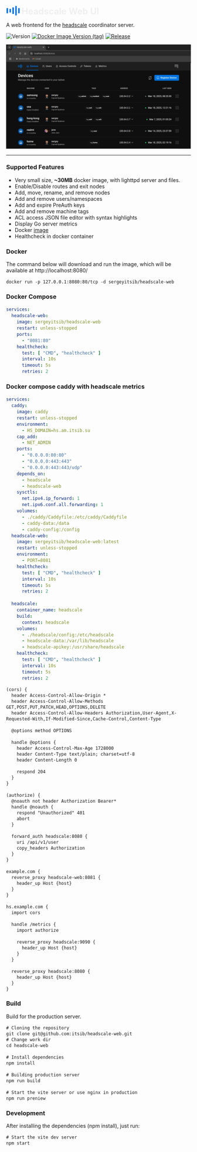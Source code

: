 <p align="left" style="position: relative">
 <img src="public/logo.svg" width="38" height="28" style="position: relative; top: 4px;">
 <span style="color: #eee; font-size: 24px; font-weight: 600; ">Headscale Web UI</span>
</p>

A web frontend for the [headscale](https://github.com/juanfont/headscale) coordinator server.

![Version](https://img.shields.io/badge/version-0.9.5-blue.svg?cacheSeconds=2592000&label=Version)
[![Docker Image Version (tag)](https://img.shields.io/docker/v/sergeyitsib/headscale-web/latest?style=flat&logo=docker&logoColor=%23ffffff&label=Image)](https://hub.docker.com/r/sergeyitsib/headscale-web)
[![Release](https://github.com/itsib/headscale-web/actions/workflows/main.yaml/badge.svg)](https://github.com/itsib/headscale-web/actions/workflows/main.yaml)


![Screenshot Home Page](public/screenshots/devices-1280x720.webp)

---

### Supported Features

-  Very small size, **~30MB** docker image, with lighttpd server and files.
-  Enable/Disable routes and exit nodes
-  Add, move, rename, and remove nodes
-  Add and remove users/namespaces
-  Add and expire PreAuth keys
-  Add and remove machine tags
-  ACL access JSON file editor with syntax highlights
-  Display Go server metrics
-  Docker [image](https://hub.docker.com/r/sergeyitsib/headscale-web)
-  Healthcheck in docker container

### Docker

The command below will download and run the image, which will be available at http://localhost:8080/

```shell
docker run -p 127.0.0.1:8080:80/tcp -d sergeyitsib/headscale-web
```

### Docker Compose

```yaml
services:
  headscale-web:
    image: sergeyitsib/headscale-web
    restart: unless-stopped
    ports:
      - "8081:80"
    healthcheck:
      test: [ "CMD", "healthcheck" ]
      interval: 10s
      timeout: 5s
      retries: 2
```

### Docker compose caddy with headscale metrics
```yaml
services:
  caddy:
    image: caddy
    restart: unless-stopped
    environment:
      - HS_DOMAIN=hs.am.itsib.su
    cap_add:
      - NET_ADMIN
    ports:
      - "0.0.0.0:80:80"
      - "0.0.0.0:443:443"
      - "0.0.0.0:443:443/udp"
    depends_on:
      - headscale
      - headscale-web
    sysctls:
      net.ipv4.ip_forward: 1
      net.ipv6.conf.all.forwarding: 1
    volumes:
      - ./caddy/Caddyfile:/etc/caddy/Caddyfile
      - caddy-data:/data
      - caddy-config:/config
  headscale-web:
    image: sergeyitsib/headscale-web:latest
    restart: unless-stopped
    environment:
      - PORT=8081
    healthcheck:
      test: [ "CMD", "healthcheck" ]
      interval: 10s
      timeout: 5s
      retries: 2

  headscale:
    container_name: headscale
    build:
      context: headscale
    volumes:
      - ./headscale/config:/etc/headscale
      - headscale-data:/var/lib/headscale
      - headscale-apikey:/usr/share/headscale
    healthcheck:
      test: [ "CMD", "healthcheck" ]
      interval: 10s
      timeout: 5s
      retries: 2
```

```Caddyfile
(cors) {
  header Access-Control-Allow-Origin *
  header Access-Control-Allow-Methods GET,POST,PUT,PATCH,HEAD,OPTIONS,DELETE
  header Access-Control-Allow-Headers Authorization,User-Agent,X-Requested-With,If-Modified-Since,Cache-Control,Content-Type

  @options method OPTIONS

  handle @options {
    header Access-Control-Max-Age 1728000
    header Content-Type text/plain; charset=utf-8
    header Content-Length 0

    respond 204
  }
}

(authorize) {
  @noauth not header Authorization Bearer*
  handle @noauth {
    respond "Unauthorized" 401
    abort
  }

  forward_auth headscale:8080 {
    uri /api/v1/user
    copy_headers Authorization
  }
}

example.com {
  reverse_proxy headscale-web:8081 {
    header_up Host {host}
  }
}

hs.example.com {
  import cors

  handle /metrics {
    import authorize

    reverse_proxy headscale:9090 {
      header_up Host {host}
    }
  }

  reverse_proxy headscale:8080 {
    header_up Host {host}
  }
}
```

### Build

Build for the production server.

```shell
# Cloning the repository
git clone git@github.com:itsib/headscale-web.git
# Change work dir
cd headscale-web

# Install dependencies
npm install

# Building production server
npm run build

# Start the vite server or use nginx in production
npm run preniew
```

### Development

After installing the dependencies (npm install), just run:

```shell
# Start the vite dev server
npm start
```
